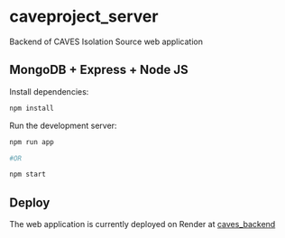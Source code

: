 # caveproject_server

Backend of CAVES Isolation Source web application

## MongoDB + Express + Node JS

Install dependencies:

```bash
npm install
```

Run the development server:

```bash
npm run app

#OR

npm start
```

## Deploy
The web application is currently deployed on Render at [caves_backend](https://caveproject-server.onrender.com)